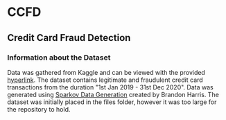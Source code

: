 # CCFD
## Credit Card Fraud Detection

### Information about the Dataset
Data was gathered from Kaggle and can be viewed with the provided [hyperlink](https://www.kaggle.com/datasets/kartik2112/fraud-detection). The dataset contains legitimate and fraudulent credit card transactions from the duration "1st Jan 2019 - 31st Dec 2020". Data was generated using [Sparkov Data Generation](https://github.com/namebrandon/Sparkov_Data_Generation) created by Brandon Harris. The dataset was initially placed in the files folder, however it was too large for the repository to hold.
